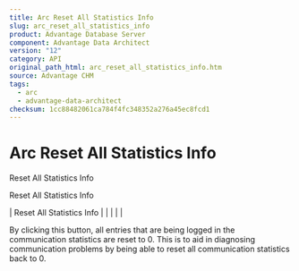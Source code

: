 ```yaml
---
title: Arc Reset All Statistics Info
slug: arc_reset_all_statistics_info
product: Advantage Database Server
component: Advantage Data Architect
version: "12"
category: API
original_path_html: arc_reset_all_statistics_info.htm
source: Advantage CHM
tags:
  - arc
  - advantage-data-architect
checksum: 1cc88482061ca784f4fc348352a276a45ec8fcd1
---
```


# Arc Reset All Statistics Info

Reset All Statistics Info

Reset All Statistics Info

| Reset All Statistics Info |  |  |  |  |

By clicking this button, all entries that are being logged in the communication statistics are reset to 0. This is to aid in diagnosing communication problems by being able to reset all communication statistics back to 0.

